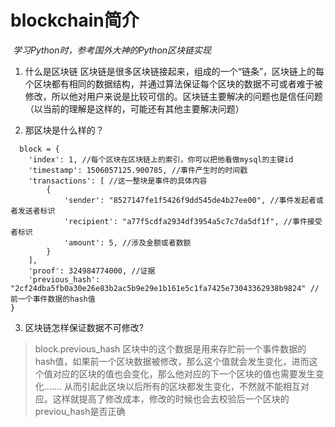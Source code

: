 # blockchain简介 #
  *学习Python时，参考国外大神的Python区块链实现*

1. 什么是区块链
区块链是很多区块链接起来，组成的一个“链条”，区块链上的每个区块都有相同的数据结构，并通过算法保证每个区块的数据不可或者难于被修改，所以他对用户来说是比较可信的。区块链主要解决的问题也是信任问题（以当前的理解是这样的，可能还有其他主要解决问题）

2. 那区块是什么样的？
```
  block = {
    'index': 1, //每个区块在区块链上的索引，你可以把他看做mysql的主键id
    'timestamp': 1506057125.900785, //事件产生时的时间戳
    'transactions': [ //这一整块是事件的具体内容
        {
            'sender': "8527147fe1f5426f9dd545de4b27ee00", //事件发起者或者发送者标识
            'recipient': "a77f5cdfa2934df3954a5c7c7da5df1f", //事件接受者标识
            'amount': 5, //涉及金额或者数额
        }
    ],
    'proof': 324984774000, //证据
    'previous_hash': "2cf24dba5fb0a30e26e83b2ac5b9e29e1b161e5c1fa7425e73043362938b9824" //前一个事件数据的hash值
}
```
3. 区块链怎样保证数据不可修改?
>block.previous_hash
区块中的这个数据是用来存贮前一个事件数据的hash值，如果前一个区块数据被修改，那么这个值就会发生变化，进而这个值对应的区块的值也会变化，那么他对应的下一个区块的值也需要发生变化....... 从而引起此区块以后所有的区块都发生变化，不然就不能相互对应。这样就提高了修改成本，修改的时候也会去校验后一个区块的previou_hash是否正确
